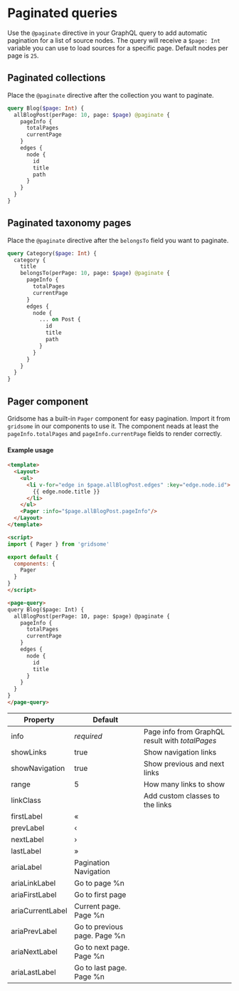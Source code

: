 # Paginated queries

Use the `@paginate` directive in your GraphQL query to add automatic pagination for a list of source nodes. The query will receive a `$page: Int` variable you can use to load sources for a specific page. Default nodes per page is `25`.

## Paginated collections

Place the `@paginate` directive after the collection you want to paginate.

```graphql
query Blog($page: Int) {
  allBlogPost(perPage: 10, page: $page) @paginate {
    pageInfo {
      totalPages
      currentPage
    }
    edges {
      node {
        id
        title
        path
      }
    }
  }
}
```

## Paginated taxonomy pages

Place the `@paginate` directive after the `belongsTo` field you want to paginate.

```graphql
query Category($page: Int) {
  category {
    title
    belongsTo(perPage: 10, page: $page) @paginate {
      pageInfo {
        totalPages
        currentPage
      }
      edges {
        node {
          ... on Post {
            id
            title
            path
          }
        }
      }
    }
  }
}
```

## Pager component

Gridsome has a built-in `Pager` component for easy pagination. Import it from `gridsome` in our components to use it. The component neads at least the `pageInfo.totalPages` and `pageInfo.currentPage` fields to render correctly.

#### Example usage

```html
<template>
  <Layout>
    <ul>
      <li v-for="edge in $page.allBlogPost.edges" :key="edge.node.id">
        {{ edge.node.title }}
      </li>
    </ul>
    <Pager :info="$page.allBlogPost.pageInfo"/>
  </Layout>
</template>

<script>
import { Pager } from 'gridsome'

export default {
  components: {
    Pager
  }
}
</script>

<page-query>
query Blog($page: Int) {
  allBlogPost(perPage: 10, page: $page) @paginate {
    pageInfo {
      totalPages
      currentPage
    }
    edges {
      node {
        id
        title
      }
    }
  }
}
</page-query>
```

|Property         |Default| |
|-----------------|-------|-|
|info             |*required* |Page info from GraphQL result with *totalPages*
|showLinks        |true |Show navigation links
|showNavigation   |true |Show previous and next links
|range            |5|How many links to show
|linkClass        ||Add custom classes to the links
|firstLabel       |«
|prevLabel        |‹
|nextLabel        |›
|lastLabel        |»
|ariaLabel        |Pagination Navigation
|ariaLinkLabel    |Go to page %n
|ariaFirstLabel   |Go to first page
|ariaCurrentLabel |Current page. Page %n
|ariaPrevLabel    |Go to previous page. Page %n
|ariaNextLabel    |Go to next page. Page %n
|ariaLastLabel    |Go to last page. Page %n
